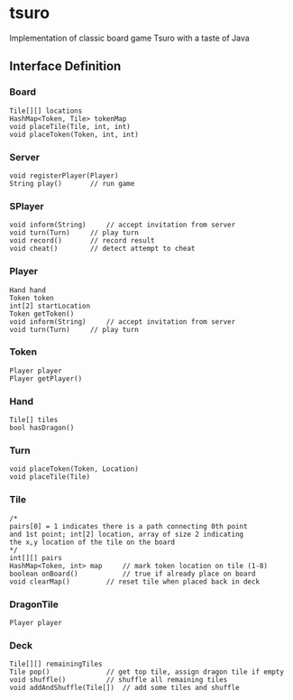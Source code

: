 # tsuro

Implementation of classic board game Tsuro with a taste of Java

## Interface Definition

### Board
```
Tile[][] locations
HashMap<Token, Tile> tokenMap
void placeTile(Tile, int, int)
void placeToken(Token, int, int)
```
### Server
```
void registerPlayer(Player)
String play() 		// run game
```
### SPlayer
```
void inform(String) 	// accept invitation from server
void turn(Turn)		// play turn
void record()		// record result
void cheat()		// detect attempt to cheat
```
### Player
```
Hand hand
Token token
int[2] startLocation
Token getToken()
void inform(String) 	// accept invitation from server
void turn(Turn)		// play turn
```
### Token 
```
Player player
Player getPlayer()
```
### Hand
```
Tile[] tiles
bool hasDragon()
```
### Turn
```
void placeToken(Token, Location)
void placeTile(Tile)

```
### Tile
```
/*
pairs[0] = 1 indicates there is a path connecting 0th point 
and 1st point; int[2] location, array of size 2 indicating 
the x,y location of the tile on the board
*/
int[][] pairs 
HashMap<Token, int> map 	// mark token location on tile (1-8) 
boolean onBoard()			// true if already place on board
void clearMap()			// reset tile when placed back in deck
```
### DragonTile
```
Player player
```
### Deck
```
Tile[][] remainingTiles
Tile pop()				// get top tile, assign dragon tile if empty
void shuffle()			// shuffle all remaining tiles
void addAndShuffle(Tile[]) 	// add some tiles and shuffle
```


